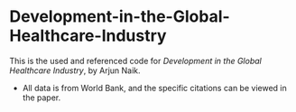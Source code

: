 # Development-in-the-Global-Healthcare-Industry

This is the used and referenced code for *Development in the Global Healthcare Industry*, by Arjun Naik.

- All data is from World Bank, and the specific citations can be viewed in the paper.

